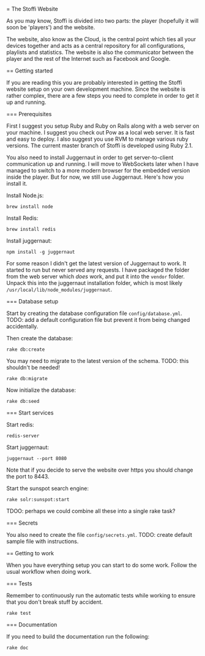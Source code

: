 = The Stoffi Website

As you may know, Stoffi is divided into two parts: the player (hopefully it will soon be 'players') and the website.

The website, also know as the Cloud, is the central point which ties all your devices together and acts as a central repository for all configurations, playlists and statistics. The website is also the communicator between the player and the rest of the Internet such as Facebook and Google.

== Getting started

If you are reading this you are probably interested in getting the Stoffi website setup on your own development machine. Since the website is rather complex, there are a few steps you need to complete in order to get it up and running.

=== Prerequisites

First I suggest you setup Ruby and Ruby on Rails along with a web server on your machine. I suggest you check out Pow as a local web server. It is fast and easy to deploy. I also suggest you use RVM to manage various ruby versions. The current master branch of Stoffi is developed using Ruby 2.1.

You also need to install Juggernaut in order to get server-to-client communication up and running. I will move to WebSockets later when I have managed to switch to a more modern browser for the embedded version inside the player. But for now, we still use Juggernaut. Here's how you install it.

Install Node.js:

	brew install node
	
Install Redis:

	brew install redis
	
Install juggernaut:

	npm install -g juggernaut
	
For some reason I didn't get the latest version of Juggernaut to work. It started to run but never served any requests. I have packaged the folder from the web server which *does* work, and put it into the `vendor` folder. Unpack this into the juggernaut installation folder, which is most likely `/usr/local/lib/node_modules/juggernaut`.

=== Database setup

Start by creating the database configuration file `config/database.yml`. TODO: add a default configuration file but prevent it from being changed accidentally.

Then create the database:

	rake db:create
	
You may need to migrate to the latest version of the schema. TODO: this shouldn't be needed!

	rake db:migrate
	
Now initialize the database:

	rake db:seed
	
=== Start services

Start redis:

	redis-server

Start juggernaut:

	juggernaut --port 8080
	
Note that if you decide to serve the website over https you should change the port to 8443.

Start the sunspot search engine:

	rake solr:sunspot:start
	
TDOO: perhaps we could combine all these into a single rake task?

=== Secrets

You also need to create the file `config/secrets.yml`. TODO: create default sample file with instructions.

== Getting to work

When you have everything setup you can start to do some work. Follow the usual workflow when doing work.

=== Tests

Remember to continuously run the automatic tests while working to ensure that you don't break stuff by accident.

	rake test
	
=== Documentation

If you need to build the documentation run the following:

	rake doc